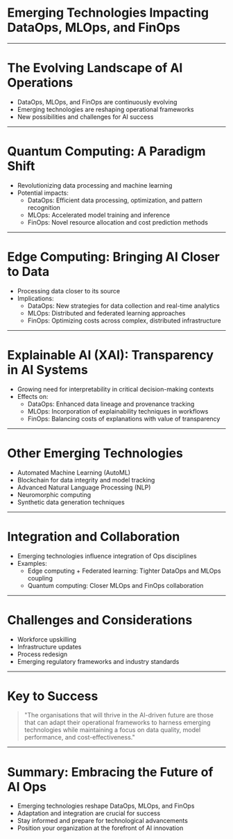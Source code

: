 # Emerging Technologies Impacting DataOps, MLOps, and FinOps

---

# The Evolving Landscape of AI Operations

- DataOps, MLOps, and FinOps are continuously evolving
- Emerging technologies are reshaping operational frameworks
- New possibilities and challenges for AI success

---

# Quantum Computing: A Paradigm Shift

- Revolutionizing data processing and machine learning
- Potential impacts:
  - DataOps: Efficient data processing, optimization, and pattern recognition
  - MLOps: Accelerated model training and inference
  - FinOps: Novel resource allocation and cost prediction methods

---

# Edge Computing: Bringing AI Closer to Data

- Processing data closer to its source
- Implications:
  - DataOps: New strategies for data collection and real-time analytics
  - MLOps: Distributed and federated learning approaches
  - FinOps: Optimizing costs across complex, distributed infrastructure

---

# Explainable AI (XAI): Transparency in AI Systems

- Growing need for interpretability in critical decision-making contexts
- Effects on:
  - DataOps: Enhanced data lineage and provenance tracking
  - MLOps: Incorporation of explainability techniques in workflows
  - FinOps: Balancing costs of explanations with value of transparency

---

# Other Emerging Technologies

- Automated Machine Learning (AutoML)
- Blockchain for data integrity and model tracking
- Advanced Natural Language Processing (NLP)
- Neuromorphic computing
- Synthetic data generation techniques

---

# Integration and Collaboration

- Emerging technologies influence integration of Ops disciplines
- Examples:
  - Edge computing + Federated learning: Tighter DataOps and MLOps coupling
  - Quantum computing: Closer MLOps and FinOps collaboration

---

# Challenges and Considerations

- Workforce upskilling
- Infrastructure updates
- Process redesign
- Emerging regulatory frameworks and industry standards

---

# Key to Success

> "The organisations that will thrive in the AI-driven future are those that can adapt their operational frameworks to harness emerging technologies while maintaining a focus on data quality, model performance, and cost-effectiveness."

---

# Summary: Embracing the Future of AI Ops

- Emerging technologies reshape DataOps, MLOps, and FinOps
- Adaptation and integration are crucial for success
- Stay informed and prepare for technological advancements
- Position your organization at the forefront of AI innovation